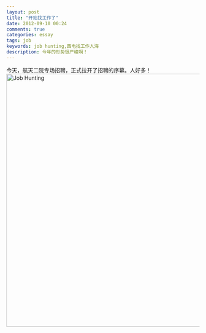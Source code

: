```yaml
---
layout: post
title: "开始找工作了"
date: 2012-09-10 00:24
comments: true
categories: essay
tags: job
keywords: job hunting,西电找工作人海
description: 今年的形势很严峻啊！
---
```

今天，航天二院专场招聘，正式拉开了招聘的序幕。人好多！    
<img src="http://upload.tinyxd.me/2012/09/job.JPG"  alt="Job Hunting" width="970" height="660">    

